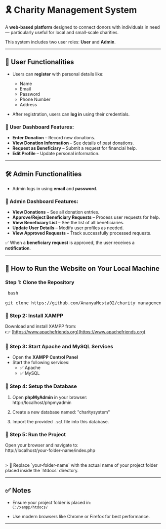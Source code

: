 # 🎗️ Charity Management System

A **web-based platform** designed to connect donors with individuals in need — particularly useful for local and small-scale charities.

This system includes two user roles: **User** and **Admin**.

---

## 👤 User Functionalities

- Users can **register** with personal details like:
  - Name  
  - Email  
  - Password  
  - Phone Number  
  - Address  

- After registration, users can **log in** using their credentials.

### 🧭 User Dashboard Features:
- **Enter Donation** – Record new donations.  
- **View Donation Information** – See details of past donations.  
- **Request as Beneficiary** – Submit a request for financial help.  
- **Edit Profile** – Update personal information.  

---

## 🛠️ Admin Functionalities

- Admin logs in using **email** and **password**.

### 🧭 Admin Dashboard Features:
- **View Donations** – See all donation entries.  
- **Approve/Reject Beneficiary Requests** – Process user requests for help.  
- **View Beneficiary List** – See the list of all beneficiaries.  
- **Update User Details** – Modify user profiles as needed.  
- **View Approved Requests** – Track successfully processed requests.  

✅ When a **beneficiary request** is approved, the user receives a **notification**.

---

## 🚀 How to Run the Website on Your Local Machine

### Step 1: Clone the Repository
<pre> bash<br>
git clone https://github.com/AnanyaMesta02/charity_management_system.git
</pre>
### 📌 Step 2: Install XAMPP
Download and install XAMPP from:  
👉 [https://www.apachefriends.org](https://www.apachefriends.org)

### 📌 Step 3: Start Apache and MySQL Services
- Open the **XAMPP Control Panel**
- Start the following services:
  - ✅ Apache
  - ✅ MySQL
 
### 📌 Step 4: Setup the Database
1. Open **phpMyAdmin** in your browser:  
   http://localhost/phpmyadmin

2. Create a new database named:
   "charitysystem"
3. Import the provided `.sql` file into this database.

### 📌 Step 5: Run the Project
Open your browser and navigate to: <br>
http://localhost/your-folder-name/index.php

<br>
> 🔁 Replace `your-folder-name` with the actual name of your project folder placed inside the `htdocs` directory.

---

## ✅ Notes

- Ensure your project folder is placed in:  
  `C:/xampp/htdocs/`

- Use modern browsers like Chrome or Firefox for best performance.

---

